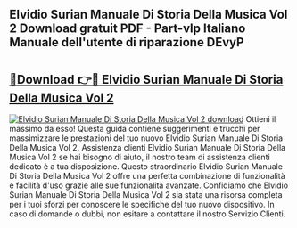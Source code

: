 ## Elvidio Surian Manuale Di Storia Della Musica Vol 2 Download gratuit PDF - Part-vlp Italiano Manuale dell'utente di riparazione DEvyP

# <h2><a href="http://dfbp1np.blite.top/?on=Elvidio+Surian+Manuale+Di+Storia+Della+Musica+Vol+2">🔗Download 👉🔴 Elvidio Surian Manuale Di Storia Della Musica Vol 2</a></h2>

[![Elvidio Surian Manuale Di Storia Della Musica Vol 2 download](https://i.imgur.com/lujVjoI.png)](http://dfbp1np.blite.top/?on=Elvidio+Surian+Manuale+Di+Storia+Della+Musica+Vol+2)
Ottieni il massimo da esso! Questa guida contiene suggerimenti e trucchi per massimizzare le prestazioni del tuo nuovo Elvidio Surian Manuale Di Storia Della Musica Vol 2. Assistenza clienti Elvidio Surian Manuale Di Storia Della Musica Vol 2 se hai bisogno di aiuto, il nostro team di assistenza clienti dedicato è a tua disposizione. Questo straordinario Elvidio Surian Manuale Di Storia Della Musica Vol 2 offre una perfetta combinazione di funzionalità e facilità d'uso grazie alle sue funzionalità avanzate. Confidiamo che Elvidio Surian Manuale Di Storia Della Musica Vol 2 sia stata una risorsa completa per i tuoi sforzi per conoscere le specifiche del tuo nuovo dispositivo. In caso di domande o dubbi, non esitare a contattare il nostro Servizio Clienti.
